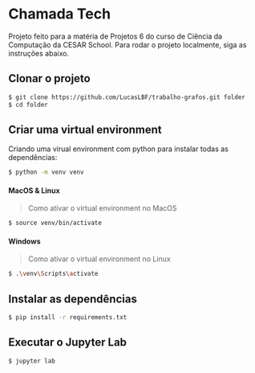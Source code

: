 # Chamada Tech

Projeto feito para a matéria de Projetos 6 do curso de Ciência da Computação da CESAR School.
Para rodar o projeto localmente, siga as instruções abaixo.

## Clonar o projeto

```bash
$ git clone https://github.com/LucasLBF/trabalho-grafos.git folder
$ cd folder
```

## Criar uma virtual environment

Criando uma virual environment com python para instalar todas as dependências:
```bash
$ python -m venv venv
```

#### **MacOS & Linux**

> Como ativar o virtual environment no MacOS 
```bash
$ source venv/bin/activate
```

#### **Windows**

> Como ativar o virtual environment no Linux 
```bash
$ .\venv\Scripts\activate
```

## Instalar as dependências

```bash
$ pip install -r requirements.txt
```

## Executar o Jupyter Lab

```bash
$ jupyter lab
```

